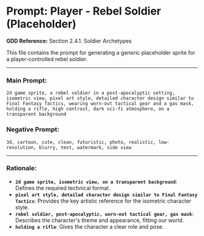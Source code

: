 # Prompt: Player - Rebel Soldier (Placeholder)

**GDD Reference:** Section 2.4.1. Soldier Archetypes

This file contains the prompt for generating a generic placeholder sprite for a player-controlled rebel soldier.

---

### Main Prompt:

```
2d game sprite, a rebel soldier in a post-apocalyptic setting, isometric view, pixel art style, detailed character design similar to Final Fantasy Tactics, wearing worn-out tactical gear and a gas mask, holding a rifle, high contrast, dark sci-fi atmosphere, on a transparent background
```

### Negative Prompt:

```
3d, cartoon, cute, clean, futuristic, photo, realistic, low-resolution, blurry, text, watermark, side view
```

---

### Rationale:

-   **`2d game sprite, isometric view, on a transparent background`**: Defines the required technical format.
-   **`pixel art style, detailed character design similar to Final Fantasy Tactics`**: Provides the key artistic reference for the isometric character style.
-   **`rebel soldier, post-apocalyptic, worn-out tactical gear, gas mask`**: Describes the character's theme and appearance, fitting our world.
-   **`holding a rifle`**: Gives the character a clear role and pose.
